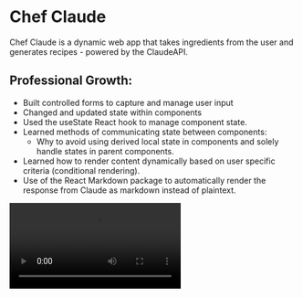 # Chef Claude
Chef Claude is a dynamic web app that takes ingredients from the user and generates recipes - powered by the ClaudeAPI. 
 
 ## Professional Growth:
 * Built controlled forms to capture and manage user input
 * Changed and updated state within components
 * Used the useState React hook to manage component state. 
 * Learned methods of communicating state between components:
    - Why to avoid using derived local state in components and solely handle states in parent components.
 * Learned how to render content dynamically based on user specific criteria (conditional rendering).
 * Use of the React Markdown package to automatically render the response from Claude as markdown instead of plaintext. 
 
<video controls src="chef-claude-demo.mp4" title="Demo"></video>

